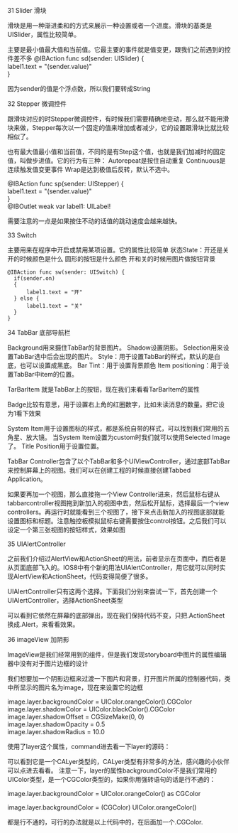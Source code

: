 31 Slider 滑块

滑块是用一种渐进柔和的方式来展示一种设置或者一个进度。滑块的基类是UISlider，属性比较简单。

主要是最小值最大值和当前值。它最主要的事件就是值变更，跟我们之前遇到的控件差不多
@IBAction func sd(sender: UISlider) {  
        label1.text = "\(sender.value)"  
    }  
    
因为sender的值是个浮点数，所以我们要转成String

32 Stepper 微调控件

 跟滑块对应的时Stepper微调控件，有时候我们需要精确地变动，那么就不能用滑块来做，Stepper每次以一个固定的值来增加或者减少，它的设置跟滑块比就比较相似了。
 
 也有最大值最小值和当前值，不同的是有Step这个值，也就是我们加减时的固定值，叫做步进值。它的行为有三种：
 Autorepeat是按住自动重复
Continuous是连续触发值变更事件
Wrap是达到极值后反转，默认不选中。

@IBAction func sp(sender: UIStepper) {  
       label1.text = "\(sender.value)"  
   }  
   @IBOutlet weak var label1: UILabel!  

需要注意的一点是如果按住不动的话值的跳动速度会越来越快。

33 Switch

主要用来在程序中开启或禁用某项设置。它的属性比较简单
状态State：开还是关
开的时候颜色是什么
圆形的按钮是什么颜色
开和关的时候用图片做按钮背景

    @IBAction func sw(sender: UISwitch) {  
      if(sender.on)  
      {  
          label1.text = "开"  
      } else {  
          label1.text = "关"  
      }  
    }  

34 TabBar 底部导航栏

Background用来摄住TabBar的背景图片。
Shadow设置阴影。
Selection用来设置TabBar选中后会出现的图片。
Style：用于设置TabBar的样式，默认的是白底，也可以设置成黑底。
Bar Tint：用于设置背景颜色
Item positioning：用于设置TabBar中item的位置。

TarBarItem  就是TabBar上的按钮，现在我们来看看TarBarItem的属性

Badge比较有意思，用于设置右上角的红圈数字，比如未读消息的数量。把它设为1看下效果

System Item用于设置图标的样式，都是系统自带的样式，可以找到我们常用的五角星、放大镜。
当System Item设置为custom时我们就可以使用Selected Image了。
Title Position用于设置位置。

TabBar Controller包含了以个TabBar和多个UIViewController，通过底部TabBar来控制屏幕上的视图。我们可以在创建工程的时候直接创建Tabbed Application。


如果要再加一个视图，那么直接拖一个View Controller进来，然后鼠标右键从tabbarcontroller视图拖到新加入的视图中去，然后松开鼠标，选择最后一个view controllers。再运行时就能看到三个视图了，接下来点击新加入的视图底部就能设置图标和标题。注意触控板模拟鼠标右键需要按住control按钮。之后我们可以设定一个第三张视图的按钮样式，效果如图

35 UIAlertController 

之前我们介绍过AlertView和ActionSheet的用法，前者显示在页面中，而后者是从页面底部飞入的。IOS8中有个新的用法UIAlertController，用它就可以同时实现AlertView和ActionSheet，代码变得简便了很多。


UIAlertController只有这两个选择。下面我们分别来尝试一下，首先创建一个UIAlertController，选择ActionSheet类型

可以看到它依然在屏幕的底部弹出，现在我们保持代码不变，只把.ActionSheet换成.Alert，来看看效果。

36 imageView 加阴影

ImageView是我们经常用到的组件，但是我们发现storyboard中图片的属性编辑器中没有对于图片边框的设计

我们想要加一个阴影边框来过渡一下图片和背景，打开图片所属的控制器代码，类中所显示的图片名为image，现在来设置它的边框

image.layer.backgroundColor = UIColor.orangeColor().CGColor  
       image.layer.shadowColor = UIColor.blackColor().CGColor  
       image.layer.shadowOffset = CGSizeMake(0, 0)  
       image.layer.shadowOpacity = 0.5  
       image.layer.shadowRadius = 10.0  
       
使用了layer这个属性，command进去看一下layer的源码：       

可以看到它是一个CALyer类型的，CALyer类型有非常多的方法，感兴趣的小伙伴可以点进去看看。
注意一下，layer的属性backgroundColor不是我们常用的UIColor类型，是一个CGColor类型的，如果你用强转语句的话是行不通的：

image.layer.backgroundColor = UIColor.orangeColor() as CGColor  

image.layer.backgroundColor = (CGColor) UIColor.orangeColor()  

都是行不通的，可行的办法就是以上代码中的，在后面加一个.CGColor.

















    